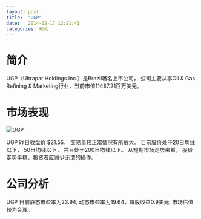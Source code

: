 ```yaml
---
layout: post
title:  "UGP"
date:   2014-02-17 12:21:41
categories: 观点
---
```


# 简介
UGP（Ultrapar Holdings Inc.）是Brazil著名上市公司，
公司主要从事Oil & Gas Refining & Marketing行业，当前市值11487.21百万美元。

# 市场表现

![UGP](http://finviz.com/chart.ashx?t=UGP&ty=c&ta=1&p=d&s=l)

UGP 昨日收盘价 $21.55，
交易量较正常情况有所放大。
目前股价处于20日均线以下，
50日均线以下，
并且处于200日均线以下。
从短期市场走势来看，
股价走势平稳，投资者应减少无谓的操作。

# 公司分析
UGP 目前静态市盈率为23.94, 动态市盈率为19.64，每股收益0.9美元,
市场估值较为合理。
